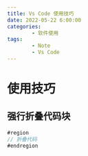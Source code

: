 ```yaml
---
title: Vs Code 使用技巧
date: 2022-05-22 6:00:00
categories:
        - 软件使用
tags:
        - Note
        - Vs Code
---
```


# 使用技巧

## 强行折叠代码块

```js
#region
// 折叠代码
#endregion
```

